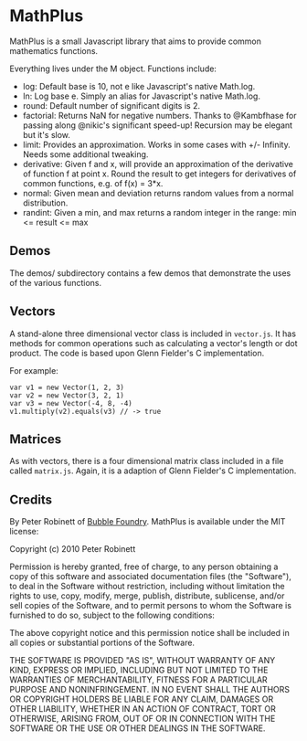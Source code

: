 # MathPlus

MathPlus is a small Javascript library that aims to provide common mathematics functions.

Everything lives under the M object. Functions include:

- log: Default base is 10, not e like Javascript's native Math.log.
- ln: Log base e. Simply an alias for Javascript's native Math.log.
- round: Default number of significant digits is 2.
- factorial: Returns NaN for negative numbers. Thanks to @Kambfhase for passing along @nikic's significant speed-up! Recursion may be elegant but it's slow.
- limit: Provides an approximation. Works in some cases with +/- Infinity. Needs some additional tweaking.
- derivative: Given f and x, will provide an approximation of the derivative of function f at point x. Round the result to get integers for derivatives of common functions, e.g. of f(x) = 3*x.
- normal: Given mean and deviation returns random values from a normal distribution.
- randint: Given a min, and max returns a random integer in the range: min <= result <= max

## Demos

The demos/ subdirectory contains a few demos that demonstrate the uses of the various functions.

## Vectors

A stand-alone three dimensional vector class is included in `vector.js`. It has methods for common operations such as calculating a vector's length or dot product. The code is based upon Glenn Fielder's C implementation.

For example:

    var v1 = new Vector(1, 2, 3)
    var v2 = new Vector(3, 2, 1)
    var v3 = new Vector(-4, 8, -4)
    v1.multiply(v2).equals(v3) // -> true

## Matrices

As with vectors, there is a four dimensional matrix class included in a file called `matrix.js`. Again, it is a adaption of Glenn Fielder's C implementation.

## Credits

By Peter Robinett of [Bubble Foundry](http://www.bubblefoundry.com). MathPlus is available under the MIT license:

Copyright (c) 2010 Peter Robinett

Permission is hereby granted, free of charge, to any person obtaining a copy
of this software and associated documentation files (the "Software"), to deal
in the Software without restriction, including without limitation the rights
to use, copy, modify, merge, publish, distribute, sublicense, and/or sell
copies of the Software, and to permit persons to whom the Software is
furnished to do so, subject to the following conditions:

The above copyright notice and this permission notice shall be included in
all copies or substantial portions of the Software.

THE SOFTWARE IS PROVIDED "AS IS", WITHOUT WARRANTY OF ANY KIND, EXPRESS OR
IMPLIED, INCLUDING BUT NOT LIMITED TO THE WARRANTIES OF MERCHANTABILITY,
FITNESS FOR A PARTICULAR PURPOSE AND NONINFRINGEMENT. IN NO EVENT SHALL THE
AUTHORS OR COPYRIGHT HOLDERS BE LIABLE FOR ANY CLAIM, DAMAGES OR OTHER
LIABILITY, WHETHER IN AN ACTION OF CONTRACT, TORT OR OTHERWISE, ARISING FROM,
OUT OF OR IN CONNECTION WITH THE SOFTWARE OR THE USE OR OTHER DEALINGS IN
THE SOFTWARE.
